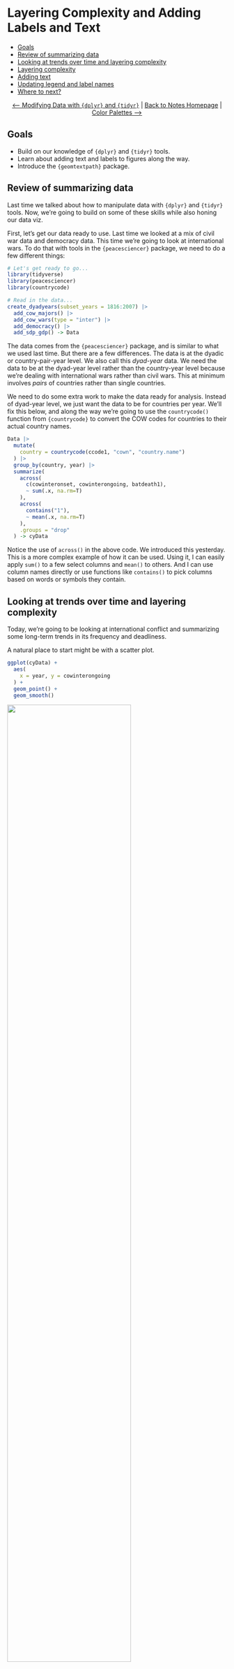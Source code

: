 Layering Complexity and Adding Labels and Text
================

- [Goals](#goals)
- [Review of summarizing data](#review-of-summarizing-data)
- [Looking at trends over time and layering
  complexity](#looking-at-trends-over-time-and-layering-complexity)
- [Layering complexity](#layering-complexity)
- [Adding text](#adding-text)
- [Updating legend and label names](#updating-legend-and-label-names)
- [Where to next?](#where-to-next)

<center>

[\<– Modifying Data with `{dplyr}` and
`{tidyr}`](https://github.com/milesdwilliams15/Teaching/blob/main/DPR%20101/Notes/09_modifying_data_lables_and_notes_pt1.md)
\| [Back to Notes
Homepage](https://github.com/milesdwilliams15/Teaching/blob/main/DPR%20101/Notes/README.md)
\| [Color Palettes
–\>](https://github.com/milesdwilliams15/Teaching/blob/main/DPR%20101/Notes/11_color_palettes.md)

</center>

## Goals

- Build on our knowledge of `{dplyr}` and `{tidyr}` tools.
- Learn about adding text and labels to figures along the way.
- Introduce the `{geomtextpath}` package.

## Review of summarizing data

Last time we talked about how to manipulate data with `{dplyr}` and
`{tidyr}` tools. Now, we’re going to build on some of these skills while
also honing our data viz.

First, let’s get our data ready to use. Last time we looked at a mix of
civil war data and democracy data. This time we’re going to look at
international wars. To do that with tools in the `{peacesciencer}`
package, we need to do a few different things:

``` r
# Let's get ready to go...
library(tidyverse) 
library(peacesciencer)
library(countrycode)

# Read in the data...
create_dyadyears(subset_years = 1816:2007) |>
  add_cow_majors() |>
  add_cow_wars(type = "inter") |>
  add_democracy() |>
  add_sdp_gdp() -> Data
```

The data comes from the `{peacesciencer}` package, and is similar to
what we used last time. But there are a few differences. The data is at
the dyadic or country-pair-year level. We also call this *dyad-year*
data. We need the data to be at the dyad-year level rather than the
country-year level because we’re dealing with international wars rather
than civil wars. This at minimum involves *pairs* of countries rather
than single countries.

We need to do some extra work to make the data ready for analysis.
Instead of dyad-year level, we just want the data to be for countries
per year. We’ll fix this below, and along the way we’re going to use the
`countrycode()` function from `{countrycode}` to convert the COW codes
for countries to their actual country names.

``` r
Data |>
  mutate(
    country = countrycode(ccode1, "cown", "country.name")
  ) |>
  group_by(country, year) |>
  summarize(
    across(
      c(cowinteronset, cowinterongoing, batdeath1),
      ~ sum(.x, na.rm=T)
    ),
    across(
      contains("1"),
      ~ mean(.x, na.rm=T)
    ),
    .groups = "drop"
  ) -> cyData
```

Notice the use of `across()` in the above code. We introduced this
yesterday. This is a more complex example of how it can be used. Using
it, I can easily apply `sum()` to a few select columns and `mean()` to
others. And I can use column names directly or use functions like
`contains()` to pick columns based on words or symbols they contain.

## Looking at trends over time and layering complexity

Today, we’re going to be looking at international conflict and
summarizing some long-term trends in its frequency and deadliness.

A natural place to start might be with a scatter plot.

``` r
ggplot(cyData) +
  aes(
    x = year, y = cowinterongoing
  ) +
  geom_point() +
  geom_smooth()
```

<img src="10_modifying_data_labels_and_notes_pt2_files/figure-gfm/unnamed-chunk-3-1.png" width="75%" />

Each point is the number of recorded international wars in which a
country participated in or was engaged in a given year. The smoothed
line tells us the average trend over time.

This is obviously a useful but also noisy way to show the data. It would
be better if we could show a cleaner yearly trend, which we can do with
some prep work before we give the data to ggplot. The below code starts
with the country-year data, then for each year it calculates the average
number of international wars a country was involved in. Then, it gives
the updated data to ggplot and uses `geom_area()` to show the trend.

``` r
cyData |>
  group_by(year) |>
  summarize(
    mean_wars = mean(cowinterongoing)
  ) |>
  ggplot() +
  aes(x = year,
      y = mean_wars) +
  geom_area() +
  labs(x = NULL,
       y = "Avg. Number of Engagements",
       title = "International wars over time, 1816-2007",
       caption = "Data: {peacesciencer}")
```

<img src="10_modifying_data_labels_and_notes_pt2_files/figure-gfm/unnamed-chunk-4-1.png" width="75%" />

## Layering complexity

We can riff on the above figure by modifying our code to do a few
different things. First, let’s say we wanted to compare a couple of
countries, like the US and Russia. We can filter down to those countries
and then just give the data to ggplot.

``` r
cyData |>
  filter(
    country %in% c("United States", "Russia")
  ) |>
  ggplot() +
  aes(x = year,
      y = cowinterongoing) +
  geom_area(
    aes(fill = country),
    position = "identity",
    alpha = 0.5
  ) +
  labs(x = NULL,
       y = "Avg. Number of Engagements",
       title = "International wars over time, 1816-2007",
       caption = "Data: {peacesciencer}")
```

<img src="10_modifying_data_labels_and_notes_pt2_files/figure-gfm/unnamed-chunk-5-1.png" width="75%" />

Or, say we wanted to contrast the average number of newly started wars a
country is engaged in to the average number of ongoing wars. We could
try something like this:

``` r
cyData |>
  group_by(year) |>
  summarize(
    mean_ongoing = mean(cowinterongoing),
    mean_started = mean(cowinteronset)
  ) |>
  ggplot() +
  aes(x = year) +
  geom_area(
    aes(y = mean_ongoing),
    fill = "blue",
    color = "blue",
    alpha = 0.5
  ) +
  geom_area(
    aes(y = mean_started),
    fill = "red",
    color = "red",
    alpha = 0.5
  ) +
  labs(x = NULL,
       y = "Avg. Number of Engagements",
       title = "International wars over time, 1816-2007",
       caption = "Data: {peacesciencer}")
```

<img src="10_modifying_data_labels_and_notes_pt2_files/figure-gfm/unnamed-chunk-6-1.png" width="75%" />

Notice some new things in the above code. We added two geom layers, and
we mapped different y variables in each. We also set different colors.

## Adding text

The last figure above would be better if we added some labels to
highlight which values correspond with which trend. We can do this in a
few different ways.

We can use `annotate()`:

``` r
cyData |>
  group_by(year) |>
  summarize(
    mean_ongoing = mean(cowinterongoing),
    mean_started = mean(cowinteronset)
  ) |>
  ggplot() +
  aes(x = year) +
  geom_area(
    aes(y = mean_ongoing),
    fill = "blue",
    color = "blue",
    alpha = 0.5
  ) +
  geom_area(
    aes(y = mean_started),
    fill = "red",
    color = "red",
    alpha = 0.5
  ) +
  labs(x = NULL,
       y = "Avg. Number of Engagements",
       title = "International wars over time, 1816-2007",
       caption = "Data: {peacesciencer}") +
  annotate(
    "text",
    x = 1850,
    y = c(2, 2.25),
    label = c("Started", "Ongoing"),
    color = c("red", "blue"),
    hjust = 0
  )
```

<img src="10_modifying_data_labels_and_notes_pt2_files/figure-gfm/unnamed-chunk-7-1.png" width="75%" />

We can also use tools from the `{geomtextpath}` package:

``` r
library(geomtextpath)
cyData |>
  group_by(year) |>
  summarize(
    mean_ongoing = mean(cowinterongoing),
    mean_started = mean(cowinteronset)
  ) |>
  ggplot() +
  aes(x = year) +
  geom_textpath(
    aes(y = mean_ongoing),
    label = "Ongoing",
    color = "blue",
    hjust = .75,
    vjust = -1,
    text_smoothing = 50
  ) +
  geom_textpath(
    aes(y = mean_started),
    label = "Started",
    color = "red",
    hjust = .025,
    vjust = -1,
    text_smoothing = 50
  ) +
  labs(x = NULL,
       y = "Avg. Number of Engagements",
       title = "International wars over time, 1816-2007",
       caption = "Data: {peacesciencer}")
```

<img src="10_modifying_data_labels_and_notes_pt2_files/figure-gfm/unnamed-chunk-8-1.png" width="75%" />

`{geomtextpath}` provides some nice functions for plotting text and
labels alongside lines drawn with various geoms. We could also use these
for some smoothers like so:

``` r
ggplot(cyData) +
  aes(x = year) +
  geom_textsmooth(
    aes(y = cowinterongoing),
    label = "Ongoing",
    color = "blue"
  ) +
  geom_textsmooth(
    aes(y = cowinteronset),
    label = "Started",
    color = "red"
  ) +
  labs(x = NULL,
       y = "Avg. Wars Engaged",
       title = "Showing trends using geom_smooth()",
       caption = "Data: {peacesciencer}")
```

<img src="10_modifying_data_labels_and_notes_pt2_files/figure-gfm/unnamed-chunk-9-1.png" width="75%" />

We can also set labels to highlight certain points in time. This can be
a nice touch in time-series plots. Let’s look at war deaths per capita
and add labels for WWI and WWII:

``` r
cyData |>
  group_by(year) |>
  summarize(
    deaths_pc = 100000 * sum(batdeath1, na.rm=T) / 
      sum(exp(wbpopest1), na.rm=T)
  ) |>
  ggplot() +
  aes(x = year,
      y = deaths_pc) +
  geom_area(
    fill = "gray"
  ) +
  labs(x = NULL,
       y = "Deaths per 100,000",
       title = "Deaths in international wars over time, 1816-2007",
       caption = "Data: {peacesciencer}") +
  scale_y_continuous(
    labels = scales::comma
  ) +
  geom_textvline(
    xintercept = 1914,
    label = "WWI starts",
    hjust = 0.8,
    color = "darkblue"
  ) +
  geom_textvline(
    xintercept = 1939,
    label = "WWII starts",
    hjust = 0.8,
    color = "darkblue"
  )
```

<img src="10_modifying_data_labels_and_notes_pt2_files/figure-gfm/unnamed-chunk-10-1.png" width="75%" />

## Updating legend and label names

Speaking of layering complexity and adding labels, sometimes when we
show trends over time we may want to show two or more related but
distinct variables in the same figure. We covered how to do this with
democracy measures in the previous notes. However, we didn’t deal
specifically with how we can update the labels of the variable names in
our plot. Recall, we have three measures of democracy in the data:

- `v2x_polyarchy1`: This comes from the Varieties of Democracy project
  and takes a value between 0 and 1 where 1 is the most democratic and 0
  is the least.
- `polity21`: This comes from the Polity V project and takes values
  between -10 and 10 where 10 is the most democratic and -10 is the
  least.
- `xm_qudsetst1`: Xavier Marquez wrote a paper in 2016 where he
  developed a method to extend the Unified Democracy Scores, a democracy
  measure created by other scholars. This is a “normalized” measure of
  democracy set to have a mean of 0 and standard deviation of 1.

While each of these measures are an attempt to capture the same basic
concept, they are produced not only using very different methods but
also are on very different scales. We walked through how to deal with
this last time. But we can add just a little more code to create new
labels for each one of the variable names along the way. The below code
does this by using `mutate()` after the data has been pivoted using
`pivot_longer()`. There, a function called `case_when()` is used to
change the names of the democracy measures in the `name` column to
something more intuitive. You can see the difference this makes by
looking at the plot we produce with the data:

``` r
# Update the data and summarize:
cyData |>
  mutate(
    across(
      c(v2x_polyarchy1, polity21, xm_qudsest1),
      scale
    )
  ) |>
  group_by(year) |>
  summarize(
    across(
      c(v2x_polyarchy1, polity21, xm_qudsest1),
    ~ mean(.x, na.rm=T)
    )
  ) |>
  pivot_longer(
    cols = v2x_polyarchy1:xm_qudsest1
  ) |>
  mutate(
    name = case_when(
      name == "v2x_polyarchy1" ~ "V-Dem",
      name == "polity21" ~ "Polity",
      name == "xm_qudsest1" ~ "UDS"
    )
  ) |>
  ggplot() +
  aes(x = year, y = value, color = name) +
  geom_point(
    alpha = 0.4
  ) +
  geom_labelsmooth(
    aes(label = name),
    hjust = 0.4
  ) +
  labs(x = NULL,
       y = "Quality of Democracy",
       title = "Democracy over time, 1816-2007",
       caption = "Data: {peacesciencer}") +
  theme(
    legend.position = "none"
  )
```

<img src="10_modifying_data_labels_and_notes_pt2_files/figure-gfm/unnamed-chunk-11-1.png" width="75%" />

Using `mutate()` and `case_when()` after you’ve pivoted data is a nice
strategy to keep in mind when you go from summarizing, to pivoting, to
plotting.

## Where to next?

<center>

[\<– Modifying Data with `{dplyr}` and
`{tidyr}`](https://github.com/milesdwilliams15/Teaching/blob/main/DPR%20101/Notes/09_modifying_data_lables_and_notes_pt1.md)
\| [Back to Notes
Homepage](https://github.com/milesdwilliams15/Teaching/blob/main/DPR%20101/Notes/README.md)
\| [Color Palettes
–\>](https://github.com/milesdwilliams15/Teaching/blob/main/DPR%20101/Notes/11_color_palettes.md)

</center>
